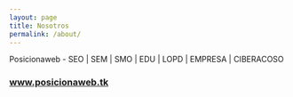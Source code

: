 ```yaml
---
layout: page
title: Nosotros
permalink: /about/
---
```


Posicionaweb - SEO | SEM | SMO | EDU | LOPD | EMPRESA | CIBERACOSO

### www.posicionaweb.tk

